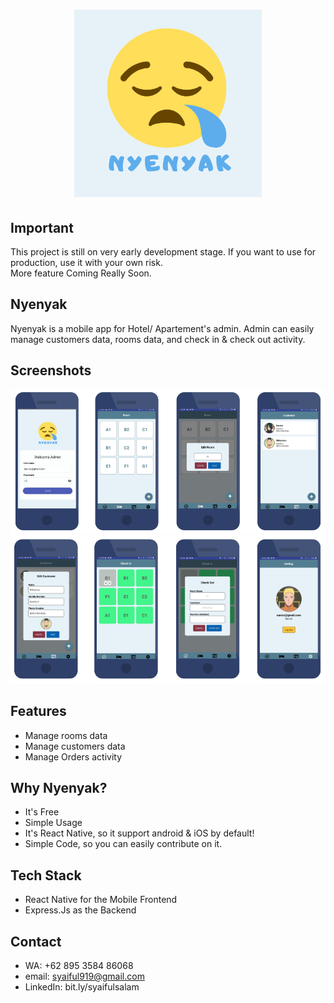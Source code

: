 
<h1 align="center">
  <img src="./logo.png" width="300"/><br>
</h1>

## Important
This project is still on very early development stage. If you want to use for production, use it with your own risk.
<br>More feature Coming Really Soon.

## Nyenyak
Nyenyak is a mobile app for Hotel/ Apartement's admin. Admin can easily manage customers data, rooms data, and check in & check out activity.

## Screenshots

<p align="center">
  <img src="./ss1.png" width="800"/>
  <img src="./ss2.png" width="800"/>
</p>


## Features
* Manage rooms data
* Manage customers data
* Manage Orders activity

## Why Nyenyak?
* It's Free
* Simple Usage
* It's React Native, so it support android & iOS by default!
* Simple Code, so you can easily contribute on it.

## Tech Stack
* React Native for the Mobile Frontend
* Express.Js as the Backend

## Contact 
* WA: +62 895 3584 86068
* email: syaiful919@gmail.com
* LinkedIn: bit.ly/syaifulsalam


